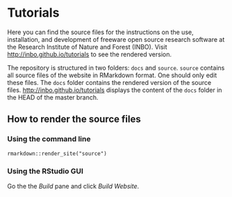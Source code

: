 # Tutorials

Here you can find the source files for the instructions on the use, installation, and development of freeware open source research software at the Research Institute of Nature and Forest (INBO). Visit <http://inbo.github.io/tutorials> to see the rendered version.

The repository is structured in two folders: `docs` and `source`. `source` contains all source files of the website in RMarkdown format. One should only edit these files. The `docs` folder contains the rendered version of the source files. <http://inbo.github.io/tutorials> displays the content of the `docs` folder in the HEAD of the master branch.

## How to render the source files

### Using the command line

```
rmarkdown::render_site("source")
```

### Using the RStudio GUI

Go the the _Build_ pane and click _Build Website_.
